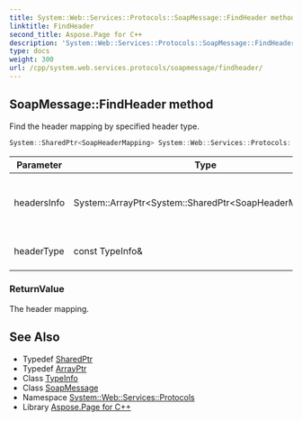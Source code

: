 ```yaml
---
title: System::Web::Services::Protocols::SoapMessage::FindHeader method
linktitle: FindHeader
second_title: Aspose.Page for C++
description: 'System::Web::Services::Protocols::SoapMessage::FindHeader method. Find the header mapping by specified header type in C++.'
type: docs
weight: 300
url: /cpp/system.web.services.protocols/soapmessage/findheader/
---
```

## SoapMessage::FindHeader method


Find the header mapping by specified header type.

```cpp
System::SharedPtr<SoapHeaderMapping> System::Web::Services::Protocols::SoapMessage::FindHeader(System::ArrayPtr<System::SharedPtr<SoapHeaderMapping>> headersInfo, const TypeInfo &headerType)
```


| Parameter | Type | Description |
| --- | --- | --- |
| headersInfo | System::ArrayPtr\<System::SharedPtr\<SoapHeaderMapping\>\> | The collection of the header mappings. |
| headerType | const TypeInfo\& | The header type to look for. |

### ReturnValue

The header mapping.

## See Also

* Typedef [SharedPtr](../../../system/sharedptr/)
* Typedef [ArrayPtr](../../../system/arrayptr/)
* Class [TypeInfo](../../../system/typeinfo/)
* Class [SoapMessage](../)
* Namespace [System::Web::Services::Protocols](../../)
* Library [Aspose.Page for C++](../../../)
